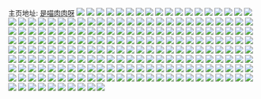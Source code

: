 主页地址: [是喵肉肉呀](https://weibo.com/u/6398320348) 
![](https://wx4.sinaimg.cn/mw2000/006Z0Hpily1h9f7guh9dhj32c0340b29.jpg) 
![](https://wx4.sinaimg.cn/mw2000/006Z0Hpily1h9f7gtikbwj32c0340x6q.jpg) 
![](https://wx4.sinaimg.cn/mw2000/006Z0Hpily1h9f7gv4g56j32c03407wh.jpg) 
![](https://wx4.sinaimg.cn/mw2000/006Z0Hpily1h9f7gwbeb5j32c0340kjl.jpg) 
![](https://wx4.sinaimg.cn/mw2000/006Z0Hpily1h9f7gvlytnj31o0280e81.jpg) 
![](https://wx4.sinaimg.cn/mw2000/006Z0Hpily1h9f7grqdm1j32c0340e81.jpg) 
![](https://wx4.sinaimg.cn/mw2000/006Z0Hpily1h8o8l7aqy6j31401z4qhq.jpg) 
![](https://wx4.sinaimg.cn/mw2000/006Z0Hpily1h8o8l98au3j31401z4164.jpg) 
![](https://wx4.sinaimg.cn/mw2000/006Z0Hpily1h8o8l9lskgj31401z4du9.jpg) 
![](https://wx4.sinaimg.cn/mw2000/006Z0Hpily1h8o8lag1voj31401z4nax.jpg) 
![](https://wx4.sinaimg.cn/mw2000/006Z0Hpily1h8o8lcjwr8j33402c0u0x.jpg) 
![](https://wx4.sinaimg.cn/mw2000/006Z0Hpily1h8o8lfagrvj33402c01kz.jpg) 
![](https://wx4.sinaimg.cn/mw2000/006Z0Hpily1h8o8lg88flj32c03407wj.jpg) 
![](https://wx4.sinaimg.cn/mw2000/006Z0Hpily1h8o8ljmp34j32c0340qv7.jpg) 
![](https://wx4.sinaimg.cn/mw2000/006Z0Hpily1h85jq2dqvwj30n00n0q5x.jpg) 
![](https://wx4.sinaimg.cn/mw2000/006Z0Hpily1h81hgud2vnj32c0340e82.jpg) 
![](https://wx4.sinaimg.cn/mw2000/006Z0Hpily1h81hgvl242j32c0340e84.jpg) 
![](https://wx4.sinaimg.cn/mw2000/006Z0Hpily1h81hgx5yqyj33402c07wk.jpg) 
![](https://wx4.sinaimg.cn/mw2000/006Z0Hpily1h81hgxv1ktj32c03407wh.jpg) 
![](https://wx4.sinaimg.cn/mw2000/006Z0Hpily1h81hgyjdx9j32c0340hdt.jpg) 
![](https://wx4.sinaimg.cn/mw2000/006Z0Hpily1h81hgpvclhj32c0340kjl.jpg) 
![](https://wx4.sinaimg.cn/mw2000/006Z0Hpily1h81hgz57kgj33402c0e81.jpg) 
![](https://wx4.sinaimg.cn/mw2000/006Z0Hpily1h81hh0le1xj33402c0b2a.jpg) 
![](https://wx4.sinaimg.cn/mw2000/006Z0Hpily1h81hh1qjvtj33402c0npd.jpg) 
![](https://wx4.sinaimg.cn/mw2000/006Z0Hpily1h7wkz26ek9j32c0340b29.jpg) 
![](https://wx4.sinaimg.cn/mw2000/006Z0Hpily1h7wkz2rg73j33402c0hdt.jpg) 
![](https://wx4.sinaimg.cn/mw2000/006Z0Hpily1h7wkz3hd8ij32c0340hdt.jpg) 
![](https://wx4.sinaimg.cn/mw2000/006Z0Hpily1h7wkz5qe2lj32c03407wh.jpg) 
![](https://wx4.sinaimg.cn/mw2000/006Z0Hpily1h7wkz1j6u5j32c0340e81.jpg) 
![](https://wx4.sinaimg.cn/mw2000/006Z0Hpily1h7pe01k035j33402c07wh.jpg) 
![](https://wx4.sinaimg.cn/mw2000/006Z0Hpily1h7pe07snppj31kw16oe81.jpg) 
![](https://wx4.sinaimg.cn/mw2000/006Z0Hpily1h7pe0jeykoj33402c07wi.jpg) 
![](https://wx4.sinaimg.cn/mw2000/006Z0Hpily1h7pe0ks490j33402c0000.jpg) 
![](https://wx4.sinaimg.cn/mw2000/006Z0Hpily1h6unyes1lnj32c0340qc6.jpg) 
![](https://wx4.sinaimg.cn/mw2000/006Z0Hpily1h6unye1iasj32c03407wk.jpg) 
![](https://wx4.sinaimg.cn/mw2000/006Z0Hpily1h6unyfi72aj32c0340156.jpg) 
![](https://wx4.sinaimg.cn/mw2000/006Z0Hpily1h6unyi4xptj32c0340n2n.jpg) 
![](https://wx4.sinaimg.cn/mw2000/006Z0Hpily1h6unyit7wzj32c0340wo1.jpg) 
![](https://wx4.sinaimg.cn/mw2000/006Z0Hpily1h6unyjhwk1j32c03407wh.jpg) 
![](https://wx4.sinaimg.cn/mw2000/006Z0Hpily1h6fb1i9z41j32c0340npd.jpg) 
![](https://wx4.sinaimg.cn/mw2000/006Z0Hpily1h6fb1ldcuuj32c0340kjl.jpg) 
![](https://wx4.sinaimg.cn/mw2000/006Z0Hpily1h6fb1m7mu2j33402c0u0x.jpg) 
![](https://wx4.sinaimg.cn/mw2000/006Z0Hpily1h6fb1mzuprj30zu25oqb5.jpg) 
![](https://wx4.sinaimg.cn/mw2000/006Z0Hpily1h6fb1njvcoj32c03401ky.jpg) 
![](https://wx4.sinaimg.cn/mw2000/006Z0Hpily1h618vdug6qj30u01sw79r.jpg) 
![](https://wx4.sinaimg.cn/mw2000/006Z0Hpily1h60phuv6ipj30tq1da7bq.jpg) 
![](https://wx4.sinaimg.cn/mw2000/006Z0Hpily1h60phvx2tsj30u01hce1i.jpg) 
![](https://wx4.sinaimg.cn/mw2000/006Z0Hpily1h60phu435tj32c03401kz.jpg) 
![](https://wx4.sinaimg.cn/mw2000/006Z0Hpily1h60phxawrkj32c0340qv6.jpg) 
![](https://wx4.sinaimg.cn/mw2000/006Z0Hpily1h60phz8fy9j32c0340u0y.jpg) 
![](https://wx4.sinaimg.cn/mw2000/006Z0Hpily1h60piiklzrj32c0340x6q.jpg) 
![](https://wx4.sinaimg.cn/mw2000/006Z0Hpily1h5qukey3s8j33403401ky.jpg) 
![](https://wx4.sinaimg.cn/mw2000/006Z0Hpily1h5pqhjfhacj31o01vbkjo.jpg) 
![](https://wx4.sinaimg.cn/mw2000/006Z0Hpily1h5pqhlblo8j311w1kwtxm.jpg) 
![](https://wx4.sinaimg.cn/mw2000/006Z0Hpily1h5pqhmsll7j316o1kw1kx.jpg) 
![](https://wx4.sinaimg.cn/mw2000/006Z0Hpily1h5pqhnak88j33402c0e81.jpg) 
![](https://wx4.sinaimg.cn/mw2000/006Z0Hpily1h5p5o62slkj32c0340b2b.jpg) 
![](https://wx4.sinaimg.cn/mw2000/006Z0Hpily1h5p5oa0170j32bz340b2e.jpg) 
![](https://wx4.sinaimg.cn/mw2000/006Z0Hpily1h5p5oc47x7j32bx3404qs.jpg) 
![](https://wx4.sinaimg.cn/mw2000/006Z0Hpily1h5p5o4ayexj3340340hdu.jpg) 
![](https://wx4.sinaimg.cn/mw2000/006Z0Hpily1h5p5oejan4j3340340u10.jpg) 
![](https://wx4.sinaimg.cn/mw2000/006Z0Hpily1h5p5ofw2c3j32c03404qq.jpg) 
![](https://wx4.sinaimg.cn/mw2000/006Z0Hpily1h5p5ohz3ixj33402c0npd.jpg) 
![](https://wx4.sinaimg.cn/mw2000/006Z0Hpily1h5p5oh9odjj324y2ul4qq.jpg) 
![](https://wx4.sinaimg.cn/mw2000/006Z0Hpily1h5p5ojbneaj32c03401l1.jpg) 
![](https://wx4.sinaimg.cn/mw2000/006Z0Hpily1h5jblbhqznj33402c0e82.jpg) 
![](https://wx4.sinaimg.cn/mw2000/006Z0Hpily1h591ay2hw9j32c0340x6q.jpg) 
![](https://wx4.sinaimg.cn/mw2000/006Z0Hpily1h591az8h58j32c0340b2a.jpg) 
![](https://wx4.sinaimg.cn/mw2000/006Z0Hpily1h591b12c4tj32c0340u0y.jpg) 
![](https://wx4.sinaimg.cn/mw2000/006Z0Hpily1h591b2jjhhj32c0340u0y.jpg) 
![](https://wx4.sinaimg.cn/mw2000/006Z0Hpily1h591b47oyhj32as33zu0z.jpg) 
![](https://wx4.sinaimg.cn/mw2000/006Z0Hpily1h591b65ubej32c1340e84.jpg) 
![](https://wx4.sinaimg.cn/mw2000/006Z0Hpily1h591b7adgoj33403401ky.jpg) 
![](https://wx4.sinaimg.cn/mw2000/006Z0Hpily1h591awlh0tj316o1kwb29.jpg) 
![](https://wx4.sinaimg.cn/mw2000/006Z0Hpily1h591ba68a8j326r2x04qr.jpg) 
![](https://wx4.sinaimg.cn/mw2000/006Z0Hpily1h4t9owncdvj32c0340x6q.jpg) 
![](https://wx4.sinaimg.cn/mw2000/006Z0Hpily1h4ozz8jfq1j3340340x6q.jpg) 
![](https://wx4.sinaimg.cn/mw2000/006Z0Hpily1h4ozz9csdcj32za340qv6.jpg) 
![](https://wx4.sinaimg.cn/mw2000/006Z0Hpily1h4ozz61szpj316o1kw1gy.jpg) 
![](https://wx4.sinaimg.cn/mw2000/006Z0Hpily1h4ozz7svynj31f627g1kx.jpg) 
![](https://wx4.sinaimg.cn/mw2000/006Z0Hpily1h4ozza22cxj316h1f6ngp.jpg) 
![](https://wx4.sinaimg.cn/mw2000/006Z0Hpily1h4ozzbldexj32c0340x6p.jpg) 
![](https://wx4.sinaimg.cn/mw2000/006Z0Hpily1h4ozzaqobbj32c0340hdu.jpg) 
![](https://wx4.sinaimg.cn/mw2000/006Z0Hpily1h4ozzgln9qj32c0340qv9.jpg) 
![](https://wx4.sinaimg.cn/mw2000/006Z0Hpily1h4leo6td3ej32c0340kjo.jpg) 
![](https://wx4.sinaimg.cn/mw2000/006Z0Hpily1h4leo7s1f6j32c02l87wi.jpg) 
![](https://wx4.sinaimg.cn/mw2000/006Z0Hpily1h4leocd58gj32c0340hdx.jpg) 
![](https://wx4.sinaimg.cn/mw2000/006Z0Hpily1h4leodt3yej32c0340npe.jpg) 
![](https://wx4.sinaimg.cn/mw2000/006Z0Hpily1h4leog0rlij31dl16h1kq.jpg) 
![](https://wx4.sinaimg.cn/mw2000/006Z0Hpily1h4leoesd5zj32c13401kz.jpg) 
![](https://wx4.sinaimg.cn/mw2000/006Z0Hpily1h4leo5nkl4j32c0340b2a.jpg) 
![](https://wx4.sinaimg.cn/mw2000/006Z0Hpily1h4leomqrzej32c03404qu.jpg) 
![](https://wx4.sinaimg.cn/mw2000/006Z0Hpily1h4d4vnqaxhj30u0140qd0.jpg) 
![](https://wx4.sinaimg.cn/mw2000/006Z0Hpily1h4d4sx53hnj3285340kjm.jpg) 
![](https://wx4.sinaimg.cn/mw2000/006Z0Hpily1h4d4t246lmj32c0340hdy.jpg) 
![](https://wx4.sinaimg.cn/mw2000/006Z0Hpily1h4d4t4iktqj322o340kjm.jpg) 
![](https://wx4.sinaimg.cn/mw2000/006Z0Hpily1h4d4vo87csj30u01404fo.jpg) 
![](https://wx4.sinaimg.cn/mw2000/006Z0Hpily1h4d4t5f1y5j33403404qr.jpg) 
![](https://wx4.sinaimg.cn/mw2000/006Z0Hpily1h4d4stlciuj31sc2dskjl.jpg) 
![](https://wx4.sinaimg.cn/mw2000/006Z0Hpily1h4d4t6fnlsj32512rk7wi.jpg) 
![](https://wx4.sinaimg.cn/mw2000/006Z0Hpily1h4d4voy8c0j31440u41bf.jpg) 
![](https://wx4.sinaimg.cn/mw2000/006Z0Hpily1h4d4vpk7lbj30u0140161.jpg) 
![](https://wx4.sinaimg.cn/mw2000/006Z0Hpily1h4d4tadfu1j32c0340hdu.jpg) 
![](https://wx4.sinaimg.cn/mw2000/006Z0Hpily1h3zgv0uhtcj32c0340x6q.jpg) 
![](https://wx4.sinaimg.cn/mw2000/006Z0Hpily1h3zgv1povyj31be1be4iw.jpg) 
![](https://wx4.sinaimg.cn/mw2000/006Z0Hpily1h3zgv2n5caj31hc1hc4qp.jpg) 
![](https://wx4.sinaimg.cn/mw2000/006Z0Hpily1h3zgv4jdtkj3340340e82.jpg) 
![](https://wx4.sinaimg.cn/mw2000/006Z0Hpily1h3zgv6fmppj32c0340kjn.jpg) 
![](https://wx4.sinaimg.cn/mw2000/006Z0Hpily1h3zguzol2xj3340340npf.jpg) 
![](https://wx4.sinaimg.cn/mw2000/006Z0Hpily1h3wdm5yfhzj32du1vee81.jpg) 
![](https://wx4.sinaimg.cn/mw2000/006Z0Hpily1h3wdm74kpaj32c0340u0z.jpg) 
![](https://wx4.sinaimg.cn/mw2000/006Z0Hpily1h3wdm92zihj32ps1j0kjm.jpg) 
![](https://wx4.sinaimg.cn/mw2000/006Z0Hpily1h3wdm9uomcj33403401ky.jpg) 
![](https://wx4.sinaimg.cn/mw2000/006Z0Hpily1h3wdmb8fkqj30sg35s4qq.jpg) 
![](https://wx4.sinaimg.cn/mw2000/006Z0Hpily1h3wdmbrpa5j31fg1wm7v4.jpg) 
![](https://wx4.sinaimg.cn/mw2000/006Z0Hpily1h3wdmdj9a6j32hl340hdv.jpg) 
![](https://wx4.sinaimg.cn/mw2000/006Z0Hpily1h3mo53uvb8j32c0340e85.jpg) 
![](https://wx4.sinaimg.cn/mw2000/006Z0Hpily1h3mo5614yij3340340npe.jpg) 
![](https://wx4.sinaimg.cn/mw2000/006Z0Hpily1h3mo58y5tbj33402c0u0y.jpg) 
![](https://wx4.sinaimg.cn/mw2000/006Z0Hpily1h3mo4o0dz3j31o01x0x6p.jpg) 
![](https://wx4.sinaimg.cn/mw2000/006Z0Hpily1h3mo5b7qilj32c02u17wk.jpg) 
![](https://wx4.sinaimg.cn/mw2000/006Z0Hpily1h3mo5igs8cj32xq340npj.jpg) 
![](https://wx4.sinaimg.cn/mw2000/006Z0Hpily1h3fz6ed9fej30u01hc7ky.jpg) 
![](https://wx4.sinaimg.cn/mw2000/006Z0Hpily1h3fz6e1mm7j31o01x0x6p.jpg) 
![](https://wx4.sinaimg.cn/mw2000/006Z0Hpily1h2n3w4h0tjj32c03404qr.jpg) 
![](https://wx4.sinaimg.cn/mw2000/006Z0Hpily1h2n3w5ksptj334033ohdv.jpg) 
![](https://wx4.sinaimg.cn/mw2000/006Z0Hpily1h2n3w74d7dj3340340npg.jpg) 
![](https://wx4.sinaimg.cn/mw2000/006Z0Hpily1h2n3w1ubmoj3340340e84.jpg) 
![](https://wx4.sinaimg.cn/mw2000/006Z0Hpily1h2jt7nmbekj30u0140ncy.jpg) 
![](https://wx4.sinaimg.cn/mw2000/006Z0Hpily1h2gf60ove0j32c0340x6q.jpg) 
![](https://wx4.sinaimg.cn/mw2000/006Z0Hpily1h2gf61y4cej32c03404qr.jpg) 
![](https://wx4.sinaimg.cn/mw2000/006Z0Hpily1h2gf640cyjj31kw1gvx6p.jpg) 
![](https://wx4.sinaimg.cn/mw2000/006Z0Hpily1h2gf65im11j31o01ocx6p.jpg) 
![](https://wx4.sinaimg.cn/mw2000/006Z0Hpily1h2gf673mvwj324w2o54qr.jpg) 
![](https://wx4.sinaimg.cn/mw2000/006Z0Hpily1h2gf6990hxj316o1kwe82.jpg) 
![](https://wx4.sinaimg.cn/mw2000/006Z0Hpily1h2f7uasdk9j31kw2dbkjp.jpg) 
![](https://wx4.sinaimg.cn/mw2000/006Z0Hpily1h26ic70kazj32bx340qv9.jpg) 
![](https://wx4.sinaimg.cn/mw2000/006Z0Hpily1h1yyc1m4l0j32c33404qu.jpg) 
![](https://wx4.sinaimg.cn/mw2000/006Z0Hpily1h1yybxwgddj3340340e85.jpg) 
![](https://wx4.sinaimg.cn/mw2000/006Z0Hpily1h1xf71p9c5j323u35sb2a.jpg) 
![](https://wx4.sinaimg.cn/mw2000/006Z0Hpily1h1xf74s3a1j32dc35su0y.jpg) 
![](https://wx4.sinaimg.cn/mw2000/006Z0Hpily1h1xf76wdnrj323u35skjl.jpg) 
![](https://wx4.sinaimg.cn/mw2000/006Z0Hpily1h1xf79j3kfj32dc35su0y.jpg) 
![](https://wx4.sinaimg.cn/mw2000/006Z0Hpily1h1h5w8sqvfj30u014045t.jpg) 
![](https://wx4.sinaimg.cn/mw2000/006Z0Hpily1h1750sln9rj312b1eang9.jpg) 
![](https://wx4.sinaimg.cn/mw2000/006Z0Hpily1h1750tbbefj31ty2q01ky.jpg) 
![](https://wx4.sinaimg.cn/mw2000/006Z0Hpily1h1750tx18mj33403401ky.jpg) 
![](https://wx4.sinaimg.cn/mw2000/006Z0Hpily1h1750vlqzzj33402c0b2f.jpg) 
![](https://wx4.sinaimg.cn/mw2000/006Z0Hpily1h1750x0ov2j33402c0b2b.jpg) 
![](https://wx4.sinaimg.cn/mw2000/006Z0Hpily1h1750xt0ndj32c0340b2a.jpg) 
![](https://wx4.sinaimg.cn/mw2000/006Z0Hpily1h1750ywvryj33403404qr.jpg) 
![](https://wx4.sinaimg.cn/mw2000/006Z0Hpily1h17510mouij3340340x6q.jpg) 
![](https://wx4.sinaimg.cn/mw2000/006Z0Hpily1h17512421rj31o02807wi.jpg) 
![](https://wx4.sinaimg.cn/mw2000/006Z0Hpily1h170ojf17wj32c0340hdu.jpg) 
![](https://wx4.sinaimg.cn/mw2000/006Z0Hpily1h170ohvx4uj32c0340npe.jpg) 
![](https://wx4.sinaimg.cn/mw2000/006Z0Hpily1h170oksir5j32c0340hdu.jpg) 
![](https://wx4.sinaimg.cn/mw2000/006Z0Hpily1h0u4bwpbrij30tm1ca17i.jpg) 
![](https://wx4.sinaimg.cn/mw2000/006Z0Hpily1h0u4bxk3kvj30tk1daaoi.jpg) 
![](https://wx4.sinaimg.cn/mw2000/006Z0Hpily1h0u4bau9nmj30yi22okjl.jpg) 
![](https://wx4.sinaimg.cn/mw2000/006Z0Hpily1h0u4bcvxqoj30yi22okjl.jpg) 
![](https://wx4.sinaimg.cn/mw2000/006Z0Hpily1h0o6idmilej30wi15ywoy.jpg) 
![](https://wx4.sinaimg.cn/mw2000/006Z0Hpily1h0o6ikikhcj313x1dk1dl.jpg) 
![](https://wx4.sinaimg.cn/mw2000/006Z0Hpily1h0o6ilgnx3j33402c01kz.jpg) 
![](https://wx4.sinaimg.cn/mw2000/006Z0Hpily1gs0g9icvdfj33402c0b2a.jpg) 
![](https://wx4.sinaimg.cn/mw2000/006Z0Hpily1gqto7ajvuij31o0280e83.jpg) 
![](https://wx4.sinaimg.cn/mw2000/006Z0Hpily1gqr3q3cbrij30v80ngjwb.jpg) 
![](https://wx4.sinaimg.cn/mw2000/006Z0Hpily1gqqf8kzgvuj33402c0kjn.jpg) 
![](https://wx4.sinaimg.cn/mw2000/006Z0Hpily1gqqf8iuixmj33402c0b2b.jpg) 
![](https://wx4.sinaimg.cn/mw2000/006Z0Hpily1gqfpoa62unj30ti12mqez.jpg) 
![](https://wx4.sinaimg.cn/mw2000/006Z0Hpily1gq7cxenukfj33402c0hdv.jpg) 
![](https://wx4.sinaimg.cn/mw2000/006Z0Hpily1gq7cxgo2nvj33402c0kjn.jpg) 
![](https://wx4.sinaimg.cn/mw2000/006Z0Hpily1gq7cxi1n2pj33402c0hdv.jpg) 
![](https://wx4.sinaimg.cn/mw2000/006Z0Hpily1gq7cxjt3ioj33402c04qs.jpg) 
![](https://wx4.sinaimg.cn/mw2000/006Z0Hpily1gq7cxl13czj33402c0npf.jpg) 
![](https://wx4.sinaimg.cn/mw2000/006Z0Hpily1gq7cxmj8ymj33402c0hdv.jpg) 
![](https://wx4.sinaimg.cn/mw2000/006Z0Hpily1gq7cxny7vdj33402c0b2a.jpg) 
![](https://wx4.sinaimg.cn/mw2000/006Z0Hpily1gq7cxpjw6vj33402c0kjn.jpg) 
![](https://wx4.sinaimg.cn/mw2000/006Z0Hpily1gq7cxqic2vj33402c07wi.jpg) 
![](https://wx4.sinaimg.cn/mw2000/006Z0Hpily1gq7cxrl1fuj33402c0kjl.jpg) 
![](https://wx4.sinaimg.cn/mw2000/006Z0Hpily1gq7cxsro1vj33402c0kjn.jpg) 
![](https://wx4.sinaimg.cn/mw2000/006Z0Hpily1gq7cxtpqsbj33402c0kjm.jpg) 
![](https://wx4.sinaimg.cn/mw2000/006Z0Hpily1gq7cxvb9bjj33402c0x6p.jpg) 
![](https://wx4.sinaimg.cn/mw2000/006Z0Hpily1gq7cxw9shrj33402c0e81.jpg) 
![](https://wx4.sinaimg.cn/mw2000/006Z0Hpily1gq7cy072joj33402c01l0.jpg) 
![](https://wx4.sinaimg.cn/mw2000/006Z0Hpily1gq7cxdqlujj33402c04qq.jpg) 
![](https://wx4.sinaimg.cn/mw2000/006Z0Hpily1gq7cy2w1g5j33402c0kjm.jpg) 
![](https://wx4.sinaimg.cn/mw2000/006Z0Hpily1gq7cy3wzu9j32c03407wi.jpg) 
![](https://wx4.sinaimg.cn/mw2000/006Z0Hpily1gpwvyh3mfkj30u0140qaz.jpg) 
![](https://wx4.sinaimg.cn/mw2000/006Z0Hpily1gpsf709dgej30yi22o7wm.jpg) 
![](https://wx4.sinaimg.cn/mw2000/006Z0Hpily1gpsf70znntj32c0340qv6.jpg) 
![](https://wx4.sinaimg.cn/mw2000/006Z0Hpily1gpsepfa7zzj31o01isnpe.jpg) 
![](https://wx4.sinaimg.cn/mw2000/006Z0Hpily1gprlqbzhzwj30u40u0n80.jpg) 
![](https://wx4.sinaimg.cn/mw2000/006Z0Hpily1gprlqcsxjgj30u00u0qdi.jpg) 
![](https://wx4.sinaimg.cn/mw2000/006Z0Hpily1gprlqb29xgj30u00u5tlc.jpg) 
![](https://wx4.sinaimg.cn/mw2000/006Z0Hpily1gp994ov6efj32bb2bbkjl.jpg) 
![](https://wx4.sinaimg.cn/mw2000/006Z0Hpily1gp994nzzd1j32c0340npk.jpg) 
![](https://wx4.sinaimg.cn/mw2000/b10c1bc2ly1gp5j3zqgb4g20hs0hsq9y.jpg) 
![](https://wx4.sinaimg.cn/mw2000/006Z0Hpily1goroqh5hd3j32801o07wi.jpg) 
![](https://wx4.sinaimg.cn/mw2000/006Z0Hpily1goroqgghz4j31d221lb29.jpg) 
![](https://wx4.sinaimg.cn/mw2000/006Z0Hpily1goroqi5zbhj32801o0npe.jpg) 
![](https://wx4.sinaimg.cn/mw2000/006Z0Hpily1goroqjr7xbj32bb2bbnpd.jpg) 
![](https://wx4.sinaimg.cn/mw2000/006Z0Hpily1goroqip6pdj32801o04qp.jpg) 
![](https://wx4.sinaimg.cn/mw2000/006Z0Hpily1goroqja1hzj32801o0qv5.jpg) 
